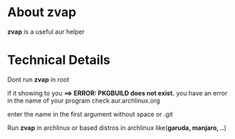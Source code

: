 # About zvap
**zvap** is a useful aur helper
# Technical Details
Dont run **zvap** in root

if it showing to you **==> ERROR: PKGBUILD does not exist.** you have an error in the name of your program check aur.archlinux.org

enter the name in the first argument without space or .git

Run **zvap** in archlinux or based distros in archlinux like(**garuda, manjaro, ..**)
